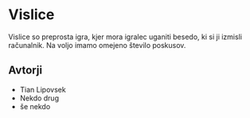 # Vislice

Vislice so preprosta igra, kjer mora igralec uganiti besedo, ki si ji izmisli računalnik. Na voljo imamo omejeno število poskusov.

## Avtorji

* Tian Lipovsek
* Nekdo drug
* še nekdo 
